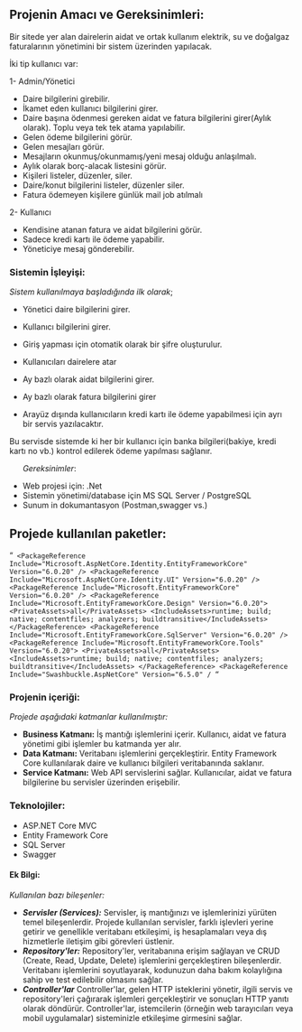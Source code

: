 ## Projenin Amacı ve Gereksinimleri:
Bir sitede yer alan dairelerin aidat ve ortak kullanım elektrik, su ve doğalgaz faturalarının yönetimini bir sistem üzerinden yapılacak. 

İki tip kullanıcı var: 

1- Admin/Yönetici 

- Daire bilgilerini girebilir.
- İkamet eden kullanıcı bilgilerini girer.
- Daire başına ödenmesi gereken aidat ve fatura bilgilerini girer(Aylık olarak). Toplu veya tek tek atama yapılabilir.
- Gelen ödeme bilgilerini görür.
- Gelen mesajları görür.
- Mesajların okunmuş/okunmamış/yeni mesaj olduğu anlaşılmalı.
- Aylık olarak borç-alacak listesini görür. 
- Kişileri listeler, düzenler, siler.
- Daire/konut bilgilerini listeler, düzenler siler.
- Fatura ödemeyen kişilere günlük mail job atılmalı

2- Kullanıcı 

- Kendisine atanan fatura ve aidat bilgilerini görür.
- Sadece kredi kartı ile ödeme yapabilir.
-  Yöneticiye mesaj gönderebilir.

### Sistemin İşleyişi: 

_Sistem kullanılmaya başladığında ilk olarak_; 

- Yönetici daire bilgilerini girer.
- Kullanıcı bilgilerini girer.
- Giriş yapması için otomatik olarak bir şifre oluşturulur.
- Kullanıcıları dairelere atar
- Ay bazlı olarak aidat bilgilerini girer.
- Ay bazlı olarak fatura bilgilerini girer 

- Arayüz dışında kullanıcıların kredi kartı ile ödeme yapabilmesi için ayrı bir servis yazılacaktır. 

Bu servisde sistemde ki her bir kullanıcı için banka bilgileri(bakiye, kredi kartı no vb.) kontrol edilerek ödeme yapılması sağlanır. 

      _Gereksinimler_: 

- Web projesi için: .Net 
- Sistemin yönetimi/database için MS SQL Server / PostgreSQL
- Sunum in dokumantasyon (Postman,swagger vs.)

## Projede kullanılan paketler:
“`
<PackageReference Include="Microsoft.AspNetCore.Identity.EntityFrameworkCore" Version="6.0.20" />
    <PackageReference Include="Microsoft.AspNetCore.Identity.UI" Version="6.0.20" />
    <PackageReference Include="Microsoft.EntityFrameworkCore" Version="6.0.20" />
    <PackageReference Include="Microsoft.EntityFrameworkCore.Design" Version="6.0.20">
      <PrivateAssets>all</PrivateAssets>
      <IncludeAssets>runtime; build; native; contentfiles; analyzers; buildtransitive</IncludeAssets>
    </PackageReference>
    <PackageReference Include="Microsoft.EntityFrameworkCore.SqlServer" Version="6.0.20" />
    <PackageReference Include="Microsoft.EntityFrameworkCore.Tools" Version="6.0.20">
      <PrivateAssets>all</PrivateAssets>
      <IncludeAssets>runtime; build; native; contentfiles; analyzers; buildtransitive</IncludeAssets>
    </PackageReference>
    <PackageReference Include="Swashbuckle.AspNetCore" Version="6.5.0" /
“`

### Projenin içeriği:

_Projede aşağıdaki katmanlar kullanılmıştır:_

- **Business Katmanı:** İş mantığı işlemlerini içerir. Kullanıcı, aidat ve fatura yönetimi gibi işlemler bu katmanda yer alır.
- **Data Katmanı:** Veritabanı işlemlerini gerçekleştirir. Entity Framework Core kullanılarak daire ve kullanıcı bilgileri veritabanında saklanır.
- **Service Katmanı:** Web API servislerini sağlar. Kullanıcılar, aidat ve fatura bilgilerine bu servisler üzerinden erişebilir.

### Teknolojiler:

- ASP.NET Core MVC
- Entity Framework Core
- SQL Server
- Swagger

#### Ek Bilgi:
_Kullanılan bazı bileşenler:_
- **_Servisler (Services):_**
  Servisler, iş mantığınızı ve işlemlerinizi yürüten temel bileşenlerdir. Projede kullanılan servisler, farklı işlevleri yerine getirir ve genellikle veritabanı etkileşimi, iş hesaplamaları veya dış hizmetlerle iletişim gibi görevleri üstlenir.
- **_Repository'ler:_**
  Repository'ler, veritabanına erişim sağlayan ve CRUD (Create, Read, Update, Delete) işlemlerini gerçekleştiren bileşenlerdir. Veritabanı işlemlerini soyutlayarak, kodunuzun daha bakım kolaylığına sahip ve test edilebilir olmasını sağlar.
- **_Controller'lar_**
    Controller'lar, gelen HTTP isteklerini yönetir, ilgili servis ve repository'leri çağırarak işlemleri gerçekleştirir ve sonuçları HTTP yanıtı olarak döndürür. Controller'lar, istemcilerin (örneğin web tarayıcıları veya mobil uygulamalar) sisteminizle etkileşime girmesini sağlar.


